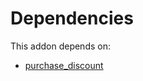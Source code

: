 # Dependencies

This addon depends on:

- [purchase_discount](../../odoo-bringout-oca-purchase-workflow-purchase_discount)
